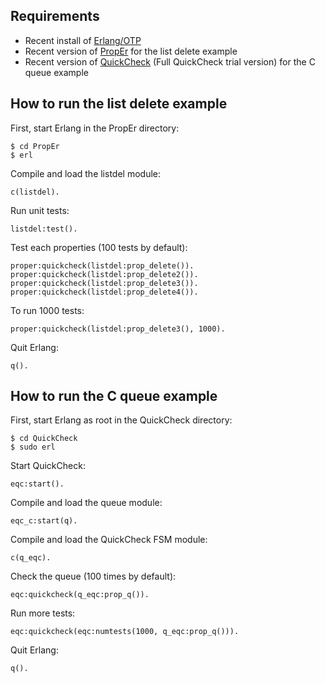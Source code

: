 ## Requirements ##

- Recent install of [Erlang/OTP](http://www.erlang.org/)
- Recent version of [PropEr](http://proper.softlab.ntua.gr/) for the list delete example
- Recent version of [QuickCheck](http://quviq.com/) (Full QuickCheck trial version) for the C queue example

## How to run the list delete example ##

First, start Erlang in the PropEr directory:

    $ cd PropEr
    $ erl

Compile and load the listdel module:

    c(listdel).

Run unit tests:

    listdel:test().

Test each properties (100 tests by default):

    proper:quickcheck(listdel:prop_delete()). 
    proper:quickcheck(listdel:prop_delete2()). 
    proper:quickcheck(listdel:prop_delete3()). 
    proper:quickcheck(listdel:prop_delete4()). 

To run 1000 tests:

    proper:quickcheck(listdel:prop_delete3(), 1000).

Quit Erlang:

    q().


## How to run the C queue example ##

First, start Erlang as root in the QuickCheck directory:

    $ cd QuickCheck
    $ sudo erl

Start QuickCheck:

    eqc:start().

Compile and load the queue module:

    eqc_c:start(q).

Compile and load the QuickCheck FSM module:

    c(q_eqc).

Check the queue (100 times by default):

    eqc:quickcheck(q_eqc:prop_q()).

Run more tests:

    eqc:quickcheck(eqc:numtests(1000, q_eqc:prop_q())).

Quit Erlang:

    q().